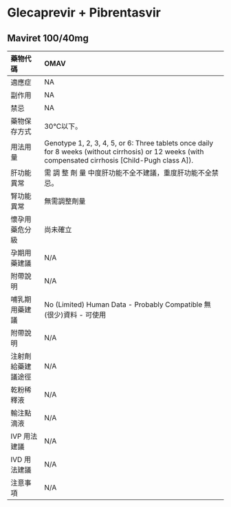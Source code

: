 # Glecaprevir + Pibrentasvir

## Maviret 100/40mg

| 藥物代碼           | OMAV                                                                                                                                                  |
|:-------------------|:------------------------------------------------------------------------------------------------------------------------------------------------------|
| 適應症             | NA                                                                                                                                                    |
| 副作用             | NA                                                                                                                                                    |
| 禁忌               | NA                                                                                                                                                    |
| 藥物保存方式       | 30°C以下。                                                                                                                                            |
| 用法用量           | Genotype 1, 2, 3, 4, 5, or 6: Three tablets once daily for 8 weeks (without cirrhosis) or 12 weeks (with compensated cirrhosis [Child-Pugh class A]). |
| 肝功能異常         | 需 調 整 劑 量  中度肝功能不全不建議，重度肝功能不全禁忌。                                                                                            |
| 腎功能異常         | 無需調整劑量                                                                                                                                          |
| 懷孕用藥危分級     | 尚未確立                                                                                                                                              |
| 孕期用藥建議       | N/A                                                                                                                                                   |
| 附帶說明           | N/A                                                                                                                                                   |
| 哺乳期用藥建議     | No (Limited) Human Data - Probably Compatible 無(很少)資料 - 可使用                                                                                   |
| 附帶說明           | N/A                                                                                                                                                   |
| 注射劑給藥建議途徑 | N/A                                                                                                                                                   |
| 乾粉稀釋液         | N/A                                                                                                                                                   |
| 輸注點滴液         | N/A                                                                                                                                                   |
| IVP 用法建議       | N/A                                                                                                                                                   |
| IVD 用法建議       | N/A                                                                                                                                                   |
| 注意事項           | N/A                                                                                                                                                   |

